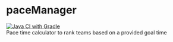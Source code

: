 # paceManager
[![Java CI with Gradle](https://github.com/LittleTealeaf/paceManager/actions/workflows/gradle.yml/badge.svg?branch=main)](https://github.com/LittleTealeaf/paceManager/actions/workflows/gradle.yml)  
Pace time calculator to rank teams based on a provided goal time

